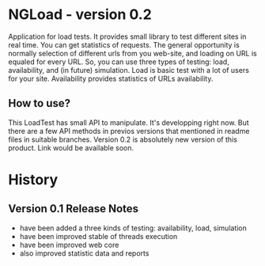 # NGLoad - version 0.2
Application for load tests. It provides small library to test different sites in real time. You can get statistics of requests.
The general opportunity is normally selection of different urls from you web-site, and loading on URL is equaled for every URL.
So, you can use three types of testing: load, availability, and (in future) simulation. 
Load is basic test with a lot of users for your site. Availability provides statistics of URLs availability.  

## How to use?
This LoadTest has small API to manipulate. It's developping right now. But there are a few API methods in previos versions that 
mentioned in readme files in suitable branches. Version 0.2 is absolutely new version of this product. Link would be available soon.

# History
## Version 0.1 Release Notes
- have been added a three kinds of testing: availability, load, simulation
- have been improved stable of threads execution
- have been improved web core
- also improved statistic data and reports
